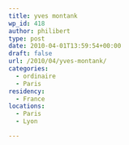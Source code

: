 ```yaml
---
title: yves montank
wp_id: 418
author: philibert
type: post
date: 2010-04-01T13:59:54+00:00
draft: false
url: /2010/04/yves-montank/
categories:
  - ordinaire
  - Paris
residency:
  - France
locations:
  - Paris
  - Lyon

---
```

[<img src="/uploads/2010/04/l_1600_1200_7F8E29C9-52D0-46D9-8897-278FF07713CE1.jpeg" alt="" class="alignnone size-full" />][1]

 [1]: /uploads/2010/04/l_1600_1200_7F8E29C9-52D0-46D9-8897-278FF07713CE1.jpeg